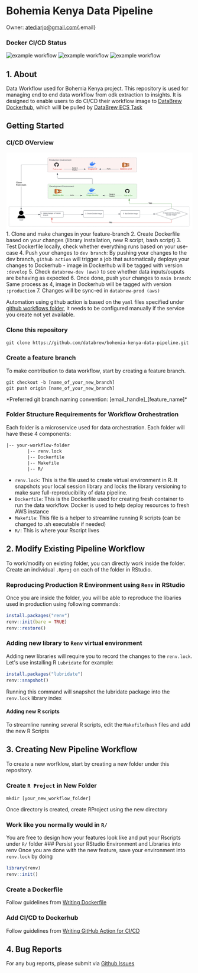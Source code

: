 # Bohemia Kenya Data Pipeline

Owner: [atediarjo\@gmail.com](mailto:atediarjo@gmail.com){.email}

### Docker CI/CD Status

![example
workflow](https://github.com/databrew/bohemia-kenya-data-pipeline/actions/workflows/dockerhub-ci-odk-form-extraction.yaml/badge.svg)
![example
workflow](https://github.com/databrew/bohemia-kenya-data-pipeline/actions/workflows/dockerhub-ci-pipeline-cleaning.yaml/badge.svg)
![example
workflow](https://github.com/databrew/bohemia-kenya-data-pipeline/actions/workflows/dockerhub-ci-pipeline-ento.yaml/badge.svg)

## 1. About

Data Workflow used for Bohemia Kenya project. This repository is used
for managing end to end data workflow from odk extraction to insights.
It is designed to enable users to do CI/CD their workflow image to
[DataBrew Dockerhub](https://hub.docker.com/search?q=databrewllc), which
willl be pulled by [DataBrew ECS
Task](https://github.com/databrew/ecs-data-workflow/tree/main)

## Getting Started

### CI/CD OVerview

![Image](images/gitflow.jpeg) 1. Clone and make changes in your
feature-branch 2. Create Dockerfile based on your changes (library
installation, new R script, bash script) 3. Test Dockerfile locally,
check whether everything runs based on your use-case 4. Push your
changes to `dev branch`: By pushing your changes to the dev branch,
`github action` will trigger a job that automatically deploys your
changes to Dockerhub - image in Dockerhub will be tagged with version
`:develop` 5. Check `databrew-dev (aws)` to see whether data
inputs/ouputs are behaving as expected 6. Once done, push your changes
to `main branch`: Same process as 4, image in Dockerhub will be tagged
with version `:production` 7. Changes will be sync-ed in
`databrew-prod (aws)`

Automation using github action is based on the `yaml` files specified
under [github workflows folder](.github/workflows), it needs to be
configured manually if the service you create not yet available.

### Clone this repository

    git clone https://github.com/databrew/bohemia-kenya-data-pipeline.git

### Create a feature branch

To make contribution to data workflow, start by creating a feature
branch.

    git checkout -b [name_of_your_new_branch]
    git push origin [name_of_your_new_branch]

\*Preferred git branch naming convention:
[email_handle]\_[feature_name]\*

### Folder Structure Requirements for Workflow Orchestration

Each folder is a microservice used for data orchestration. Each folder
will have these 4 components:

    |-- your-workflow-folder
            |-- renv.lock
            |-- Dockerfile
            |-- Makefile
            |-- R/

-   `renv.lock`: This is the file used to create virtual environment
    in R. It snapshots your local session library and locks the library
    versioning to make sure full-reproducibility of data pipeline.
-   `Dockerfile`: This is the Dockerfile used for creating fresh
    container to run the data workflow. Docker is used to help deploy
    resources to fresh AWS instance
-   `Makefile`: This file is a helper to streamline running R scripts
    (can be changed to .sh executable if needed)
-   `R/`: This is where your Rscript lives

## 2. Modify Existing Pipeline Workflow

To work/modify on existing folder, you can directly work inside the
folder. Create an individual `.Rproj` on each of the folder in RStudio.

### Reproducing Production R Environment using `Renv` in RStudio

Once you are inside the folder, you will be able to reproduce the
libaries used in production using following commands:

``` r
install.packages("renv")
renv::init(bare = TRUE)
renv::restore()
```

### Adding new library to `Renv` virtual environment

Adding new libraries will require you to record the changes to the
`renv.lock`. Let's use installing R `Lubridate` for example:

``` r
install.packages("lubridate")
renv::snapshot()
```

Running this command will snapshot the lubridate package into the
`renv.lock` library index

#### Adding new R scripts

To streamline running several R scripts, edit the `Makefile`/`bash`
files and add the new R Scripts

## 3. Creating New Pipeline Workflow

To create a new worfklow, start by creating a new folder under this
repository.

### Create `R Project` in New Folder

    mkdir [your_new_workflow_folder]

Once directory is created, create RProject using the new directory

### Work like you normally would in `R/`

You are free to design how your features look like and put your Rscripts
under `R/` folder \### Persist your RStudio Environment and Libraries
into renv Once you are done with the new feature, save your environment
into `renv.lock` by doing

``` r
library(renv)
renv::init()
```

### Create a Dockerfile

Follow guidelines from [Writing
Dockerfile](docs/writing_dockerfile_guideline.md)

### Add CI/CD to Dockerhub

Follow guidelines from [Writing GitHub Action for
CI/CD](docs/writing_gh_actions_guideline.md)

## 4. Bug Reports

For any bug reports, please submit via [Github
Issues](https://github.com/databrew/bohemia-kenya-data-pipeline/issues)
